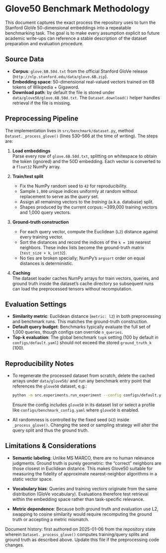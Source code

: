 # Glove50 Benchmark Methodology

This document captures the exact process the repository uses to turn the
Stanford GloVe 50-dimensional embeddings into a repeatable benchmarking task.
The goal is to make every assumption explicit so future academic write-ups can
reference a stable description of the dataset preparation and evaluation
procedure.

## Source Data

- **Corpus**: `glove.6B.50d.txt` from the official Stanford GloVe release  
  (`http://nlp.stanford.edu/data/glove.6B.zip`).
- **Embedding space**: 50-dimensional real-valued vectors trained on
  6B tokens of Wikipedia + Gigaword.
- **Download path**: by default the file is stored under
  `data/glove50/glove.6B.50d.txt`. The `Dataset.download()` helper handles
  retrieval if the file is missing.

## Preprocessing Pipeline

The implementation lives in `src/benchmark/dataset.py`, method
`Dataset._process_glove()` (lines 530–566 at the time of writing). The steps are:

1. **Load embeddings**  
   Parse every row of `glove.6B.50d.txt`, splitting on whitespace to obtain the
   token (ignored) and the 50D embedding. Each vector is converted to a
   `float32` NumPy array.

2. **Train/test split**  
   - Fix the NumPy random seed to `42` for reproducibility.
   - Sample `1,000` unique indices uniformly at random without replacement to
     serve as the *query* set.
   - Assign all remaining vectors to the *training* (a.k.a. database) split.
   - Shapes produced by the current corpus: ~399,000 training vectors and
     1,000 query vectors.

3. **Ground-truth construction**  
   - For each query vector, compute the Euclidean (`L2`) distance against every
     training vector.
   - Sort the distances and record the indices of the `k = 100` nearest
     neighbors. These index lists become the ground-truth matrix
     (`test_size × k`, `int32`).
   - No ties are broken specially; NumPy’s `argsort` order on equal distances is
     deterministic.

4. **Caching**  
   The dataset loader caches NumPy arrays for train vectors, queries, and ground
   truth inside the dataset’s cache directory so subsequent runs can load the
   preprocessed tensors without recomputation.

## Evaluation Settings

- **Similarity metric**: Euclidean distance (`metric: l2`) in both preprocessing
  and benchmark runs. This matches the ground-truth construction.
- **Default query budget**: Benchmarks typically evaluate the full set of
  1,000 queries, though configs can override `n_queries`.
- **Top-k evaluation**: The global benchmark `topk` setting (100 by default in
  `configs/default.yaml`) should not exceed the stored `ground_truth_k` (100).

## Reproducibility Notes

- To regenerate the processed dataset from scratch, delete the cached arrays
  under `data/glove50/` and run any benchmark entry point that references the
  `glove50` dataset, e.g.:

  ```bash
  python -m src.experiments.run_experiment --config configs/default.yaml --output-dir results
  ```

  Ensure the config includes `glove50` in its dataset list or select a profile
  like `configs/benchmark_config.yaml` where `glove50` is enabled.

- All randomness is controlled by the fixed seed (`42`) inside
  `_process_glove()`. Changing the seed or sampling strategy will alter the
  query split and thus the ground truth.

## Limitations & Considerations

- **Semantic labeling**: Unlike MS MARCO, there are no human relevance judgments.
  Ground truth is purely geometric: the “correct” neighbors are those closest in
  Euclidean distance. This makes Glove50 suitable for measuring the fidelity of
  approximate nearest-neighbor algorithms in a static vector space.

- **Vocabulary bias**: Queries and training vectors originate from the same
  distribution (GloVe vocabulary). Evaluations therefore test retrieval within
  the embedding space rather than task-specific relevance.

- **Metric dependence**: Because both ground truth and evaluation use L2,
  swapping to cosine similarity would require recomputing the ground truth or
  accepting a metric mismatch.

Document history: first authored on 2025-01-06 from the repository state wherein
`Dataset._process_glove()` computes training/query splits and ground truth as
described above. Update this file if the preprocessing code changes.
